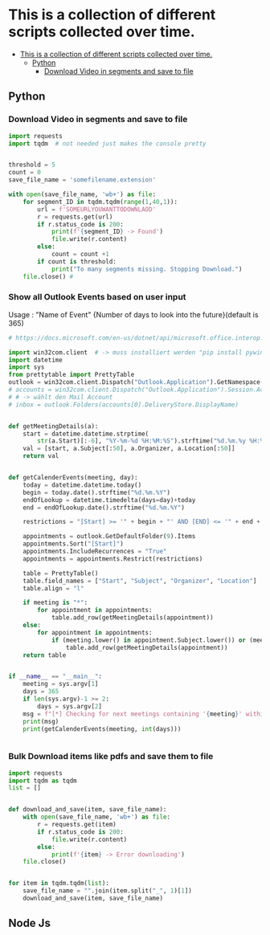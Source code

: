 # This is a collection of different scripts collected over time.
- [This is a collection of different scripts collected over time.](#this-is-a-collection-of-different-scripts-collected-over-time)
  - [Python](#python)
    - [Download Video in segments and save to file](#download-video-in-segments-and-save-to-file)


## Python

### Download Video in segments and save to file
```python
import requests
import tqdm  # not needed just makes the console pretty


threshold = 5
count = 0
save_file_name = 'somefilename.extension'

with open(save_file_name, 'wb+') as file:
    for segment_ID in tqdm.tqdm(range(1,40,1)):
        url = f'SOMEURLYOUWANTTODOWNLAOD'
        r = requests.get(url)
        if r.status_code is 200:
            print(f'{segment_ID} -> Found')
            file.write(r.content)
        else:
            count = count +1
        if count is threshold:
            print("To many segments missing. Stopping Download.")
    file.close() #
```

### Show all Outlook Events based on user input
Usage : "Name of Event" {Number of days to look into the future}(default is 365)

```python
# https://docs.microsoft.com/en-us/dotnet/api/microsoft.office.interop.outlook.mailitem?redirectedfrom=MSDN&view=outlook-pia#properties_

import win32com.client  # -> muss installiert werden "pip install pywin32"
import datetime
import sys
from prettytable import PrettyTable
outlook = win32com.client.Dispatch("Outlook.Application").GetNamespace("MAPI")
# accounts = win32com.client.Dispatch("Outlook.Application").Session.Accounts
# # -> wählt den Mail Account
# inbox = outlook.Folders(accounts[0].DeliveryStore.DisplayName)


def getMeetingDetails(a):
    start = datetime.datetime.strptime(
        str(a.Start)[:-6], "%Y-%m-%d %H:%M:%S").strftime("%d.%m.%y %H:%M:%S")
    val = [start, a.Subject[:50], a.Organizer, a.Location[:50]]
    return val


def getCalenderEvents(meeting, day):
    today = datetime.datetime.today()
    begin = today.date().strftime("%d.%m.%Y")
    endOfLookup = datetime.timedelta(days=day)+today
    end = endOfLookup.date().strftime("%d.%m.%Y")

    restrictions = "[Start] >= '" + begin + "' AND [END] <= '" + end + "'"

    appointments = outlook.GetDefaultFolder(9).Items
    appointments.Sort("[Start]")
    appointments.IncludeRecurrences = "True"
    appointments = appointments.Restrict(restrictions)

    table = PrettyTable()
    table.field_names = ["Start", "Subject", "Organizer", "Location"]
    table.align = "l"

    if meeting is "*":
        for appointment in appointments:
            table.add_row(getMeetingDetails(appointment))
    else:
        for appointment in appointments:
            if (meeting.lower() in appointment.Subject.lower()) or (meeting.lower() in appointment.Organizer.lower()):
                table.add_row(getMeetingDetails(appointment))
    return table


if __name__ == "__main__":
    meeting = sys.argv[1]
    days = 365
    if len(sys.argv)-1 >= 2:
        days = sys.argv[2]
    msg = f"[*] Checking for next meetings containing '{meeting}' within the next {days} days"
    print(msg)
    print(getCalenderEvents(meeting, int(days)))



```

### Bulk Download items like pdfs and save them to file
```python
import requests
import tqdm as tqdm
list = []


def download_and_save(item, save_file_name):
    with open(save_file_name, 'wb+') as file:
        r = requests.get(item)
        if r.status_code is 200:
            file.write(r.content)
        else:
            print(f'{item} -> Error downloading')
    file.close()


for item in tqdm.tqdm(list):
    save_file_name = "".join(item.split("_", 1)[1])
    download_and_save(item, save_file_name)
```

## Node Js
